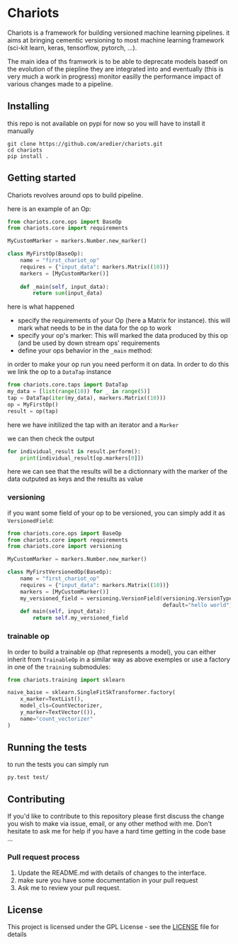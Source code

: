 # Chariots

Chariots is a framework for building versioned machine learning pipelines. it aims at bringing cementic versioning to most machine learning framework (sci-kit learn, keras, tensorflow, pytorch, …).

The main idea of ths framwork is to be able to deprecate models basedf on the evolution of the piepline they are integrated into and eventually (this is very much a work in progress) monitor easilly the performance impact of various changes made to a pipeline.

## Installing

this repo is not available on pypi for now so you will have to install it manually

```
git clone https://github.com/aredier/chariots.git
cd chariots
pip install .
```

## Getting started

Chariots revolves around ops to build pipeline. 

here is an example of an Op:

```python
from chariots.core.ops import BaseOp
from chariots.core import requirements

MyCustomMarker = markers.Number.new_marker()

class MyFirstOp(BaseOp):
    name = "first_chariot_op"
    requires = {"input_data": markers.Matrix((10))}
    markers = [MyCustomMarker()]
    
    def _main(self, input_data):
        return sum(input_data)
```



here is what happened

- specify the requirements of your Op (here a Matrix for instance). this will mark what needs to be in the data for the op to work
- specify your op's marker: This will marked the data produced by this op (and be used by down stream ops' requirements 
- define your ops behavior in the `_main` method:

in order to make your op run you need perform it on data. In order to do this we link the op to a `DataTap` instance

```python
from chariots.core.taps import DataTap
my_data = [list(range(10)) for _ in range(5)]
tap = DataTap(iter(my_data), markers.Matrix((10)))
op = MyFirstOp()
result = op(tap)
```

here we have initilized the tap with an iterator and a `Marker` 

we can then check the output

```python
for individual_result in result.perform():
    print(individual_result[op.markers[0]])
```

here we can see that the results will be a dictionnary with the marker of the data outputed as keys and the results as value 



### versioning

if you want some field of your op to be versioned, you can simply add it as `VersionedField`:

```python
from chariots.core.ops import BaseOp
from chariots.core import requirements
from chariots.core import versioning

MyCustomMarker = markers.Number.new_marker()

class MyFirstVersionedOp(BaseOp):
    name = "first_chariot_op"
    requires = {"input_data": markers.Matrix((10))}
    markers = [MyCustomMarker()]
    my_versioned_field = versioning.VersionField(versioning.VersionType.MAJOR,
                                                 default="hello world")
    def main(self, input_data):
        return self.my_versioned_field
```



### trainable op

In order to build a trainable op (that represents a model), you can either inherit from `TrainableOp` in a similar way as above exemples or use a factory in one of the `training` submodules:

```python
from chariots.training import sklearn

naive_baise = sklearn.SingleFitSkTransformer.factory(
	x_marker=TextList(),
	model_cls=CountVectorizer,
	y_marker=TextVector(()),
	name="count_vectorizer"
)
```



## Running the tests

to run the tests you can simply run 

```
py.test test/
```

## Contributing

If you'd like to contribute to this repository please first discuss the change you wish to make via issue, email, or any other method with me. Don't hesitate to ask me for help if you have a hard time getting in the code base ...

### Pull request process

1. Update the README.md with details of changes to the interface.
2. make sure you have some documentation in your pull request
3. Ask me to review your pull request.

## License

This project is licensed under the GPL License - see the [LICENSE](LICENSE) file for details
